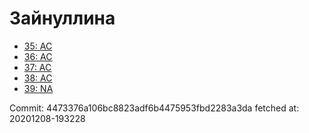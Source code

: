 # Зайнуллина
- [35: AC](35.md)
- [36: AC](36.md)
- [37: AC](37.md)
- [38: AC](38.md)
- [39: NA](39.md)

Commit: 4473376a106bc8823adf6b4475953fbd2283a3da
 fetched at: 20201208-193228
